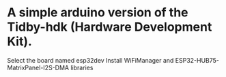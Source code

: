 # A simple arduino version of the Tidby-hdk (Hardware Development Kit).
Select the board named esp32dev
Install WiFiManager and ESP32-HUB75-MatrixPanel-I2S-DMA libraries

